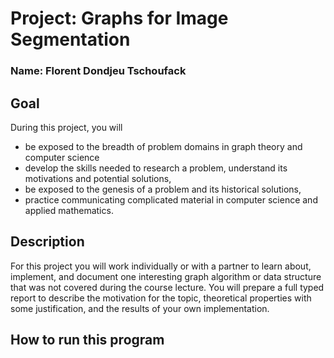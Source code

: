 # Project: Graphs for Image Segmentation

### Name: Florent Dondjeu Tschoufack

## Goal
During this project, you will
- be exposed to the breadth of problem domains in graph theory and computer science
- develop the skills needed to research a problem, understand its motivations and potential solutions,
- be exposed to the genesis of a problem and its historical solutions,
- practice communicating complicated material in computer science and applied mathematics.

## Description
For this project you will work individually or with a partner to learn about, implement, and document one interesting graph algorithm or data structure that was not covered during the course lecture. You will prepare a full typed report to describe the motivation for the topic, theoretical properties with some justification, and the results of your own implementation.

## How to run this program
